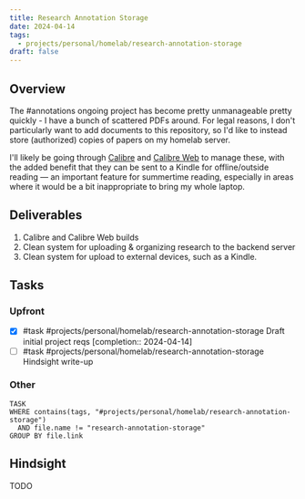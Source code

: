 ```yaml
---
title: Research Annotation Storage
date: 2024-04-14
tags:
  - projects/personal/homelab/research-annotation-storage
draft: false
---
```

## Overview

The #annotations  ongoing project has become pretty unmanageable pretty quickly - I have a bunch of scattered PDFs around. For legal reasons, I don't particularly want to add documents to this repository, so I'd like to instead store (authorized) copies of papers on my homelab server.

I'll likely be going through [Calibre](https://calibre-ebook.com/) and [Calibre Web](https://github.com/janeczku/calibre-web) to manage these, with the added benefit that they can be sent to a Kindle for offline/outside reading — an important feature for summertime reading, especially in areas where it would be a bit inappropriate to bring my whole laptop.

## Deliverables

1. Calibre and Calibre Web builds
2. Clean system for uploading & organizing research to the backend server
3. Clean system for upload to external devices, such as a Kindle.

## Tasks

### Upfront

- [x] #task #projects/personal/homelab/research-annotation-storage Draft initial project reqs  [completion:: 2024-04-14]
- [ ] #task #projects/personal/homelab/research-annotation-storage Hindsight write-up
### Other

```dataview
TASK
WHERE contains(tags, "#projects/personal/homelab/research-annotation-storage")
  AND file.name != "research-annotation-storage"
GROUP BY file.link
```

## Hindsight

TODO